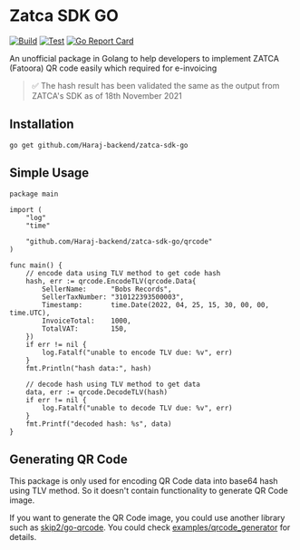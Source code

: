 # Zatca SDK GO

[![Build](https://github.com/Haraj-backend/zatca-sdk-go/actions/workflows/build.yml/badge.svg)](https://github.com/Haraj-backend/zatca-sdk-go/actions/workflows/build.yml)
[![Test](https://github.com/Haraj-backend/zatca-sdk-go/actions/workflows/test.yml/badge.svg)](https://github.com/Haraj-backend/zatca-sdk-go/actions/workflows/test.yml)
[![Go Report Card](https://goreportcard.com/badge/github.com/Haraj-backend/zatca-sdk-go)](https://goreportcard.com/report/github.com/Haraj-backend/zatca-sdk-go)

An unofficial package in Golang to help developers to implement ZATCA (Fatoora) QR code easily which required for e-invoicing

> ✅ The hash result has been validated the same as the output from ZATCA's SDK as of 18th November 2021

## Installation

```
go get github.com/Haraj-backend/zatca-sdk-go
```

## Simple Usage

```golang
package main

import (
	"log"
	"time"

	"github.com/Haraj-backend/zatca-sdk-go/qrcode"
)

func main() {
	// encode data using TLV method to get code hash
	hash, err := qrcode.EncodeTLV(qrcode.Data{
		SellerName:      "Bobs Records",
		SellerTaxNumber: "310122393500003",
		Timestamp:       time.Date(2022, 04, 25, 15, 30, 00, 00, time.UTC),
		InvoiceTotal:    1000,
		TotalVAT:        150,
	})
	if err != nil {
		log.Fatalf("unable to encode TLV due: %v", err)
	}
	fmt.Println("hash data:", hash)

	// decode hash using TLV method to get data
	data, err := qrcode.DecodeTLV(hash)
	if err != nil {
		log.Fatalf("unable to decode TLV due: %v", err)
	}
	fmt.Printf("decoded hash: %s", data)
}
```

## Generating QR Code

This package is only used for encoding QR Code data into base64 hash using TLV method. So it doesn't contain functionality to generate QR Code image.

If you want to generate the QR Code image, you could use another library such as [skip2/go-qrcode](https://github.com/skip2/go-qrcode). You could check [examples/qrcode_generator](./examples/qrcode_generator) for details.
